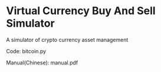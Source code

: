 # Virtual Currency Buy And Sell Simulator
A simulator of crypto currency asset management

Code: bitcoin.py

Manual(Chinese): manual.pdf
